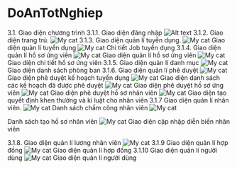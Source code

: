 # DoAnTotNghiep
3.1. Giao diện chương trình
3.1.1. Giao diện đăng nhập
 ![Alt text]([https://www.dropbox.com/s/2khr96kjl9hzq8x/Anh_1.png?dl=0](https://www.dropbox.com/home/Anh%20Giao%20Dien%20Do%20An?preview=Anh_1.png))
3.1.2. Giao diện trang trủ. 
  ![My cat](https://www.dropbox.com/s/ydd8hly2z10iwux/Anh_2.png?dl=0)
3.1.3. Giao diện quản lí tuyển dụng.
  ![My cat](https://www.dropbox.com/s/rvhfu2ov3ihdf04/Anh_3.png?dl=0)
Giao diện quản lí tuyển dụng
  ![My cat](https://www.dropbox.com/s/ksgnsm1t4dd0npd/Anh_4.png?dl=0)
Chi tiết Job tuyển dụng
3.1.4. Giao diện quản lí hồ sơ ứng viên
  ![My cat](https://www.dropbox.com/s/7ata8m6l6hd1qs8/Anh_5.png?dl=0)
Giao diện quản lí hồ sơ ứng viên
  ![My cat](https://www.dropbox.com/s/f32f93hzhgfxkyr/Anh_6.png?dl=0)
Giao diện chi tiết hồ sơ ứng viên
3.1.5. Giao diện quản lí danh mục
  ![My cat](https://www.dropbox.com/s/fra02lp5tjo387l/Anh_7.png?dl=0)
Giao diện danh sách phòng ban
3.1.6. Giao diện quản lí phê duyệt
  ![My cat](https://www.dropbox.com/s/mun0ahtiozo0ig7/Anh_8.png?dl=0)
Giao diện phê duyệt kế hoạch tuyển dụng
![My cat](https://www.dropbox.com/s/d2tgnlc8k1ghj6t/Anh_9.png?dl=0)
Giao diện danh sách các kế hoạch đã được phê duyệt
   ![My cat](https://www.dropbox.com/s/09ei8v3ke2uwzh5/Anh_10.png?dl=0)
Giao diện phê duyệt hồ sơ ứng viên
![My cat](https://www.dropbox.com/s/nhi6xy7te1xxf3c/Anh_11.png?dl=0)
Giao diện phê duyệt hồ sơ nhân viên
   ![My cat](https://www.dropbox.com/s/q5359gd1o5jgvqe/Anh_12.png?dl=0)
Giao diện tạo quyết định khen thưởng và kỉ luật cho nhân viên
 3.1.7 Giao diện quản lí nhân viên.
  ![My cat](https://www.dropbox.com/s/yvhicnmenh12qd0/Anh_13.png?dl=0)
Danh sách chấm công nhân viên
  ![My cat](https://www.dropbox.com/s/4a8yiye25ra0cm6/Anh_14.png?dl=0)

Danh sách tạo hồ sơ nhân viên
  ![My cat](https://www.dropbox.com/s/0c1o949770nvxfq/Anh_15.png?dl=0)
Giao diện cập nhập diễn biến nhân viên

3.1.8.  Giao diện quản lí lương nhân viên
 ![My cat](https://www.dropbox.com/s/436cirmf3gl4qte/Anh_16.png?dl=0)
3.1.9 Giao diện quản lí hợp đồng
   ![My cat](https://www.dropbox.com/s/d5c5df6l7lvkc9j/Anh_17.png?dl=0)
Giao diện quản lí  hợp đồng
3.1.10 Giao diện quản lí người dùng 
![My cat](https://www.dropbox.com/s/t4p2kk2vhwdjf1r/Anh_18.png?dl=0)
Giao diện quản lí người dùng

 
